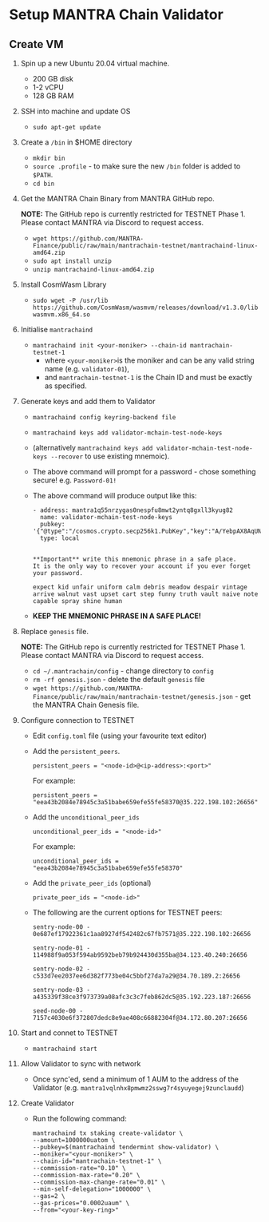 # Setup MANTRA Chain Validator

## Create VM

1. Spin up a new Ubuntu 20.04 virtual machine.
	- 200 GB disk
	- 1-2 vCPU
	- 128 GB RAM
2. SSH into machine and update OS
	- `sudo apt-get update`
3. Create a `/bin` in $HOME directory
	- `mkdir bin`
	- `source .profile` - to make sure the new `/bin` folder is added to `$PATH`.
	- `cd bin`
4.  Get the MANTRA Chain Binary from MANTRA GitHub repo.  

	**NOTE:** The GitHub repo is currently restricted for TESTNET Phase 1. Please contact MANTRA via Discord to request access.

	- `wget https://github.com/MANTRA-Finance/public/raw/main/mantrachain-testnet/mantrachaind-linux-amd64.zip`
	- `sudo apt install unzip`
	- `unzip mantrachaind-linux-amd64.zip`
5. Install CosmWasm Library
	- `sudo wget -P /usr/lib https://github.com/CosmWasm/wasmvm/releases/download/v1.3.0/libwasmvm.x86_64.so`
5. Initialise `mantrachaind`
	- `mantrachaind init <your-moniker> --chain-id mantrachain-testnet-1`
		- where `<your-moniker>`is the moniker and can be any valid string name (e.g. `validator-01`),
		- and `mantrachain-testnet-1` is the Chain ID and must be exactly as specified.
6. Generate keys and add them to Validator
	- `mantrachaind config keyring-backend file`
	- `mantrachaind keys add validator-mchain-test-node-keys`
	- (alternatively `mantrachaind keys add validator-mchain-test-node-keys --recover` to use existing mnemoic).
	- The above command will prompt for a password - chose something secure! e.g. `Password-01!`
	- The above command will produce output like this:

		```
		- address: mantra1q55nrzygas0nespfu8mwt2yntq8gxll3kyug82
		  name: validator-mchain-test-node-keys
		  pubkey: '{"@type":"/cosmos.crypto.secp256k1.PubKey","key":"A/YebpAX8AqUNcNXcqIy53fJo8BGFCSaQA5A0XQWMlCG"}'
		  type: local
		
		
		**Important** write this mnemonic phrase in a safe place.
		It is the only way to recover your account if you ever forget your password.
		
		expect kid unfair uniform calm debris meadow despair vintage arrive walnut vast upset cart step funny truth vault naive note capable spray shine human
		```
	- **KEEP THE MNEMONIC PHRASE IN A SAFE PLACE!**

7. Replace `genesis` file.  

	**NOTE:** The GitHub repo is currently restricted for TESTNET Phase 1. Please contact MANTRA via Discord to request access.

	- `cd ~/.mantrachain/config` - change directory to `config`
	- `rm -rf genesis.json` - delete the default `genesis` file
	-  `wget https://github.com/MANTRA-Finance/public/raw/main/mantrachain-testnet/genesis.json` - get the MANTRA Chain Genesis file.

8. Configure connection to TESTNET
	- Edit `config.toml` file (using your favourite text editor)
	- Add the `persistent_peers`.  
	
		```		
		persistent_peers = "<node-id>@<ip-address>:<port>"
		```
		For example:
		
		```		
		persistent_peers = "eea43b2084e78945c3a51babe659efe55fe58370@35.222.198.102:26656"
		```
		
	- Add the `unconditional_peer_ids`
	
		```
		unconditional_peer_ids = "<node-id>"
		```
		For example:
		
		```
		unconditional_peer_ids = "eea43b2084e78945c3a51babe659efe55fe58370"
		```
		
	- Add the `private_peer_ids` (optional)
	
		```
		private_peer_ids = "<node-id>"
		```

	- The following are the current options for TESTNET peers:

		```
		sentry-node-00 - 0e687ef17922361c1aa8927df542482c67fb7571@35.222.198.102:26656

		sentry-node-01 - 114988f9a053f594ab9592beb79b924430d355ba@34.123.40.240:26656

		sentry-node-02 - c533d7ee2037ee6d382f773be04c5bbf27da7a29@34.70.189.2:26656

		sentry-node-03 - a435339f38ce3f973739a08afc3c3c7feb862dc5@35.192.223.187:26656

		seed-node-00 - 7157c4030e6f372807dedc8e9ae408c66882304f@34.172.80.207:26656
		```
9. Start and connet to TESTNET

	- `mantrachaind start`

10. Allow Validator to sync with network
	-	Once sync'ed, send a minimum of 1 AUM to the address of the Validator (e.g. `mantra1vqlnhx8pmwmz2sswg7r4syuyegej9zunclaudd`)
11. Create Validator
	- Run the following command:

		```
		mantrachaind tx staking create-validator \
		--amount=1000000uatom \
		--pubkey=$(mantrachaind tendermint show-validator) \
		--moniker="<your-moniker>" \
		--chain-id="mantrachain-testnet-1" \
		--commission-rate="0.10" \
		--commission-max-rate="0.20" \
		--commission-max-change-rate="0.01" \
		--min-self-delegation="1000000" \
		--gas=2 \
		--gas-prices="0.0002uaum" \
		--from="<your-key-ring>"
		```
	